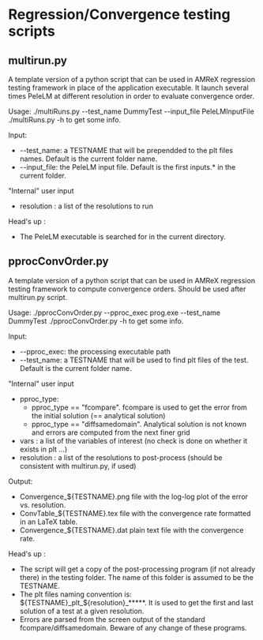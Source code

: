 Regression/Convergence testing scripts
======================================

multirun.py
-----------

A template version of a python script that can be used in AMReX regression testing framework in place of the application executable. It launch several times PeleLM at different resolution in order to evaluate convergence order.

Usage:
  ./multiRuns.py --test_name DummyTest --input_file PeleLMInputFile
  ./multiRuns.py -h to get some info.	

Input:
  * --test_name: a TESTNAME that will be prependded to the plt files names. Default is the current folder name.
  * --input_file: the PeleLM input file. Default is the first inputs.* in the current folder.

"Internal" user input
  * resolution : a list of the resolutions to run

Head's up : 
  * The PeleLM executable is searched for in the current directory.

pprocConvOrder.py
-----------------

A template version of a python script that can be used in AMReX regression testing framework to compute convergence orders. Should be used after multirun.py script.

Usage:
  ./pprocConvOrder.py --pproc_exec prog.exe --test_name DummyTest
  ./pprocConvOrder.py -h to get some info.

Input:
  * --pproc_exec: the processing executable path
  * --test_name: a TESTNAME that will be used to find plt files of the test. Default is the current folder name.

"Internal" user input 
  * pproc_type:
      - pproc_type == "fcompare". fcompare is used to get the error from the initial solution (== analytical solution) 
      - pproc_type == "diffsamedomain". Analytical solution is not known and errors are computed from the next finer grid  
  * vars : a list of the variables of interest (no check is done on whether it exists in plt ...)
  * resolution : a list of the resolutions to post-process (should be consistent with multirun.py, if used)

Output:
  * Convergence_${TESTNAME}.png file with the log-log plot of the error vs. resolution.
  * ConvTable_${TESTNAME}.tex file with the convergence rate formatted in an LaTeX table.
  * Convergence_${TESTNAME}.dat plain text file with the convergence rate.

Head's up : 
  - The script will get a copy of the post-processing program (if not already there) in the testing folder. The name of this folder is assumed to be the TESTNAME.  
  - The plt files naming convention is: ${TESTNAME}_plt_${resolution}_*****. It is used to get the first and last solution of a test at a given resolution.
  - Errors are parsed from the screen output of the standard fcompare/diffsamedomain. Beware of any change of these programs. 
  
